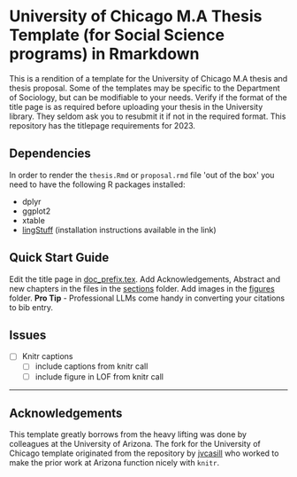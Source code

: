 # University of Chicago M.A Thesis Template (for Social Science programs) in Rmarkdown

This is a rendition of a template for the University of Chicago M.A thesis and thesis proposal. Some of the templates may be specific to the Department of Sociology, but can be modifiable to your needs. Verify if the format of the title page is as required before uploading your thesis in the University library. They seldom ask you to resubmit it if not in the required format. This repository has the titlepage requirements for 2023.

## Dependencies

In order to render the ```thesis.Rmd``` or ```proposal.rmd``` file 'out of the box' you need to have 
the following R packages installed:

- dplyr
- ggplot2
- xtable
- [lingStuff](http://www.jvcasillas.com/lingStuff/) (installation instructions available in the link)

## Quick Start Guide

Edit the title page in [doc_prefix.tex](/includes/tex/doc_prefix.tex). Add Acknowledgements, Abstract and new chapters in the files in the [sections](/sections) folder. Add images in the [figures](/includes/figures) folder. **Pro Tip** - Professional LLMs come handy in converting your citations to bib entry.

## Issues

- [ ] Knitr captions
	- [ ] include captions from knitr call
	- [ ] include figure in LOF from knitr call

---

## Acknowledgements

This template greatly borrows from the 
heavy lifting was done by colleagues at the University of Arizona. The fork for the University of Chicago template originated from the repository by [jvcasill](https://github.com/jvcasill/ua_thesis_rmd) who worked to make the prior work at Arizona function nicely with `knitr`.
